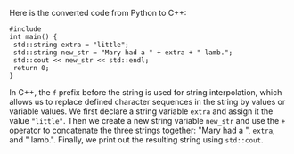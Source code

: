 Here is the converted code from Python to C++:
```
#include 
int main() {
 std::string extra = "little";
 std::string new_str = "Mary had a " + extra + " lamb.";
 std::cout << new_str << std::endl;
 return 0;
}
```
In C++, the `f` prefix before the string is used for string interpolation, which allows us to replace defined character sequences in the string by values or variable values. We first declare a string variable `extra` and assign it the value `"little"`. Then we create a new string variable `new_str` and use the `+` operator to concatenate the three strings together: "Mary had a ", `extra`, and " lamb.". Finally, we print out the resulting string using `std::cout`.

